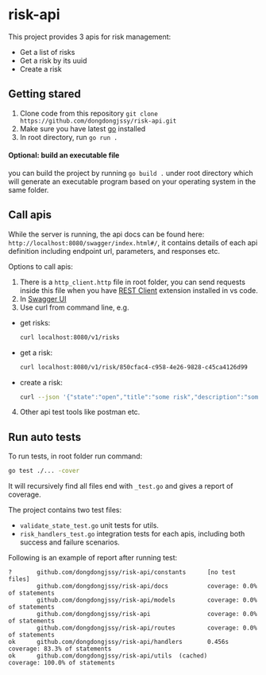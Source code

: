 # risk-api

This project provides 3 apis for risk management:

- Get a list of risks
- Get a risk by its uuid
- Create a risk

## Getting stared

1. Clone code from this repository `git clone https://github.com/dongdongjssy/risk-api.git`
2. Make sure you have latest [go](https://go.dev/) installed
3. In root directory, run `go run .`

#### Optional: build an executable file

you can build the project by running `go build .` under root directory which will generate an executable program based on your operating system in the same folder.

## Call apis

While the server is running, the api docs can be found here: `http://localhost:8080/swagger/index.html#/`, it contains details of each api definition including endpoint url, parameters, and responses etc.

Options to call apis:

1. There is a `http_client.http` file in root folder, you can send requests inside this file when you have [REST Client](https://marketplace.visualstudio.com/items?itemName=humao.rest-client) extension installed in vs code.
2. In [Swagger UI](http://localhost:8080/swagger/index.html#/)
3. Use curl from command line, e.g.

- get risks:
  ```sh
  curl localhost:8080/v1/risks
  ```
- get a risk:
  ```sh
  curl localhost:8080/v1/risk/850cfac4-c958-4e26-9828-c45ca4126d99
  ```
- create a risk:
  ```sh
  curl --json '{"state":"open","title":"some risk","description":"some risk"}' localhost:8080/v1/risks
  ```

4. Other api test tools like postman etc.

## Run auto tests

To run tests, in root folder run command:

```sh
go test ./... -cover
```

It will recursively find all files end with `_test.go` and gives a report of coverage.

The project contains two test files:

- `validate_state_test.go` unit tests for utils.
- `risk_handlers_test.go` integration tests for each apis, including both success and failure scenarios.

Following is an example of report after running test:

```
?       github.com/dongdongjssy/risk-api/constants      [no test files]
        github.com/dongdongjssy/risk-api/docs           coverage: 0.0% of statements
        github.com/dongdongjssy/risk-api/models         coverage: 0.0% of statements
        github.com/dongdongjssy/risk-api                coverage: 0.0% of statements
        github.com/dongdongjssy/risk-api/routes         coverage: 0.0% of statements
ok      github.com/dongdongjssy/risk-api/handlers       0.456s  coverage: 83.3% of statements
ok      github.com/dongdongjssy/risk-api/utils  (cached)        coverage: 100.0% of statements
```
